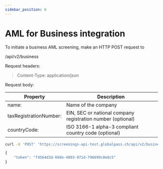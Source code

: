 ```yaml
---
sidebar_position: 6
---
```

# AML for Business integration

To initiate a business AML screening, make an HTTP POST request to

/api/v2/business

Request headers:

> Content-Type: application/json

Request body:

| Property | Description |
| -------- | ----------- |
| name: | Name of the company |
| taxRegistrationNumber: | EIN, SEC or national company registration number (optional) |
| countryCode: | ISO 3166-1 alpha-3 compliant country code (optional) |

```bash title="Example request"
curl -X 'POST' 'https://screenings-api-test.globalpass.ch/api/v2/business' -H 'accept: text/plain' -H 'Authorization: Bearer {your_access_token}'-H 'Content-Type: application/json' -d '{ "name": "Apple", "taxRegistrationNumber": "0000320193", "countryCode": "USA" }'
```

```js title="Example response"
{
    "token": "f4564d3d-69de-4093-971d-796699c0e8c5"
}
```
